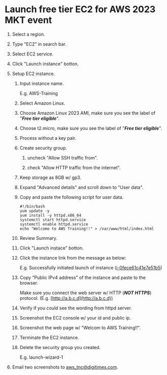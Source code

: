 # Launch free tier EC2 for AWS 2023 MKT event

1. Select a region.

2. Type "EC2" in search bar.

3. Select EC2 service.

4. Click "Launch instance" botton.

5. Setup EC2 instance.
   
   1. Input instance name.
      
      E.g. AWS-Training
   
   4. Select Amazon Linux.
   
   5. Choose Amazon Linux 2023 AMI, make sure you see the label of "___Free tier eligible___".
   
   6. Choose t2.micro, make sure you see the label of "___Free tier eligible___".
   
   7. Process without a key pair.
   
   8. Create security group.
      
      1. uncheck "Allow SSH traffic from".
      
      2. check "Allow HTTP traffic from the internet".
   
   9. Keep storage as 8GB w/ gp3.
   
   10. Expand "Advanced details" and scroll down to "User data".
      
      1. Copy and paste the following script for user data.
         
         ```shell
         #!/bin/bash
         yum update -y
         yum install -y httpd.x86_64
         systemctl start httpd.service
         systemctl enable httpd.service
         echo "Welcome to AWS Training!!" > /var/www/html/index.html
         ```
   
   11. Review Summary.
   
   12. Click "Launch instace" botton.
   
   13. Click the instance link from the message as below:
       
       E.g. Successfully initiated launch of instance ([i-0fece61c41e7e51b5](https://ap-northeast-2.console.aws.amazon.com/ec2/home?region=ap-northeast-2#Instances:instanceId=i-0fece61c41e7e51b5))
   
   14. Copy "Public IPv4 address" of the instance and paste to the browser.

       Make sure you connect the web server w/ HTTP (___NOT HTTPS___) protocol. (E.g. [http://a.b.c.d](http://a.b.c.d))
   
   16. Verify if you could see the wording from httpd server.
   
   17. Screenshot the EC2 console w/ your id and public ip.
   
   18. Screenshot the web page w/ "Welcom to AWS Training!!".
   
   19. Terminate the EC2 instance.
   
   20. Delete the security group you created.
       
       E.g. launch-wizard-1
   
6. Email two screenshots to [aws_tnc@digitimes.com](mailto:aws_tnc@digitimes.com).

